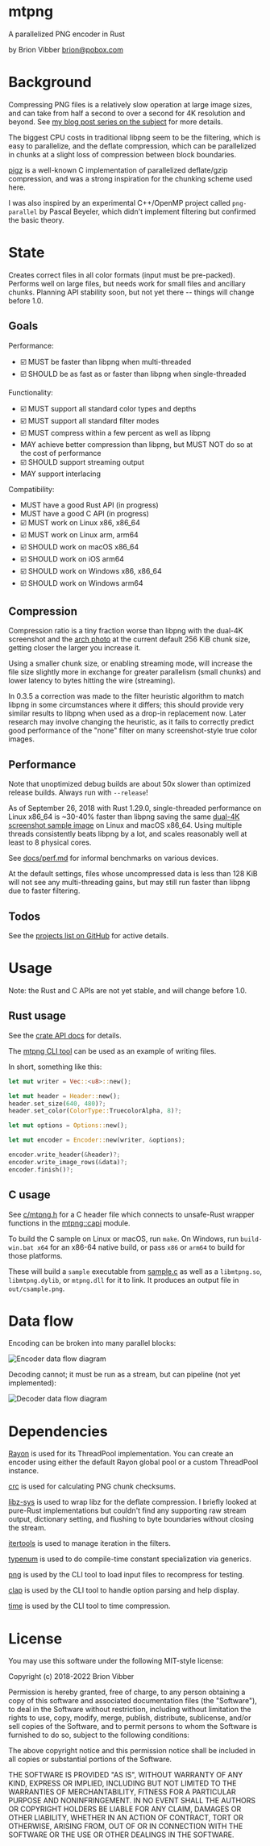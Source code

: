 # mtpng

A parallelized PNG encoder in Rust

by Brion Vibber <brion@pobox.com>

# Background

Compressing PNG files is a relatively slow operation at large image sizes, and can take from half a second to over a second for 4K resolution and beyond. See [my blog post series on the subject](https://brionv.com/log/2018/08/29/parallelizing-png-compression-part-1/) for more details.

The biggest CPU costs in traditional libpng seem to be the filtering, which is easy to parallelize, and the deflate compression, which can be parallelized in chunks at a slight loss of compression between block boundaries.

[pigz](https://zlib.net/pigz/) is a well-known C implementation of parallelized deflate/gzip compression, and was a strong inspiration for the chunking scheme used here.

I was also inspired by an experimental C++/OpenMP project called `png-parallel` by Pascal Beyeler, which didn't implement filtering but confirmed the basic theory.

# State

Creates correct files in all color formats (input must be pre-packed). Performs well on large files, but needs work for small files and ancillary chunks. Planning API stability soon, but not yet there -- things will change before 1.0.

## Goals

Performance:
* ☑️ MUST be faster than libpng when multi-threaded
* ☑️ SHOULD be as fast as or faster than libpng when single-threaded

Functionality:
* ☑️ MUST support all standard color types and depths
* ☑️ MUST support all standard filter modes
* ☑️ MUST compress within a few percent as well as libpng
* MAY achieve better compression than libpng, but MUST NOT do so at the cost of performance
* ☑️ SHOULD support streaming output
* MAY support interlacing

Compatibility:
* MUST have a good Rust API (in progress)
* MUST have a good C API (in progress)
* ☑️ MUST work on Linux x86, x86_64
* ☑️ MUST work on Linux arm, arm64
* ☑️ SHOULD work on macOS x86_64
* ☑️ SHOULD work on iOS arm64
* ☑️ SHOULD work on Windows x86, x86_64
* ☑️️ SHOULD work on Windows arm64

## Compression

Compression ratio is a tiny fraction worse than libpng with the dual-4K screenshot and the [arch photo](https://raw.githubusercontent.com/brion/mtpng/master/samples/arch-640.png) at the current default 256 KiB chunk size, getting closer the larger you increase it.

Using a smaller chunk size, or enabling streaming mode, will increase the file size slightly more in exchange for greater parallelism (small chunks) and lower latency to bytes hitting the wire (streaming).

In 0.3.5 a correction was made to the filter heuristic algorithm to match libpng in some circumstances where it differs; this should provide very similar results to libpng when used as a drop-in replacement now. Later research may involve changing the heuristic, as it fails to correctly predict good performance of the "none" filter on many screenshot-style true color images.

## Performance

Note that unoptimized debug builds are about 50x slower than optimized release builds. Always run with `--release`!

As of September 26, 2018 with Rust 1.29.0, single-threaded performance on Linux x86_64 is ~30-40% faster than libpng saving the same [dual-4K screenshot sample image](https://raw.githubusercontent.com/brion/mtpng/master/samples/dual4k.png) on Linux and macOS x86_64. Using multiple threads consistently beats libpng by a lot, and scales reasonably well at least to 8 physical cores.

See [docs/perf.md](https://github.com/brion/mtpng/blob/master/docs/perf.md) for informal benchmarks on various devices.

At the default settings, files whose uncompressed data is less than 128 KiB will not see any multi-threading gains, but may still run faster than libpng due to faster filtering.

## Todos

See the [projects list on GitHub](https://github.com/brion/mtpng/projects) for active details.

# Usage

Note: the Rust and C APIs are not yet stable, and will change before 1.0.

## Rust usage

See the [crate API docs](https://docs.rs/mtpng/latest/mtpng/) for details.

The [mtpng CLI tool](https://github.com/brion/mtpng/blob/master/src/bin/mtpng.rs) can be used as an example of writing files.

In short, something like this:

```rust
let mut writer = Vec::<u8>::new();

let mut header = Header::new();
header.set_size(640, 480)?;
header.set_color(ColorType::TruecolorAlpha, 8)?;

let mut options = Options::new();

let mut encoder = Encoder::new(writer, &options);

encoder.write_header(&header)?;
encoder.write_image_rows(&data)?;
encoder.finish()?;
```

## C usage

See [c/mtpng.h](https://github.com/brion/mtpng/blob/master/c/mtpng.h) for a C header file which connects to unsafe-Rust wrapper functions in the [mtpng::capi](https://github.com/brion/mtpng/blob/master/src/capi.rs) module.

To build the C sample on Linux or macOS, run `make`. On Windows, run `build-win.bat x64` for an x86-64 native build, or pass `x86` or `arm64` to build for those platforms.

These will build a `sample` executable from [sample.c](https://github.com/brion/mtpng/blob/master/c/sample.c) as well as a `libmtpng.so`, `libmtpng.dylib`, or `mtpng.dll` for it to link. It produces an output file in `out/csample.png`.

# Data flow

Encoding can be broken into many parallel blocks:

![Encoder data flow diagram](https://raw.githubusercontent.com/brion/mtpng/master/docs/data-flow-write.png)

Decoding cannot; it must be run as a stream, but can pipeline (not yet implemented):

![Decoder data flow diagram](https://raw.githubusercontent.com/brion/mtpng/master/docs/data-flow-read.png)

# Dependencies

[Rayon](https://crates.io/crates/rayon) is used for its ThreadPool implementation. You can create an encoder using either the default Rayon global pool or a custom ThreadPool instance.

[crc](https://crates.io/crates/crc) is used for calculating PNG chunk checksums.

[libz-sys](https://crates.io/crates/libz-sys) is used to wrap libz for the deflate compression. I briefly looked at pure-Rust implementations but couldn't find any supporting raw stream output, dictionary setting, and flushing to byte boundaries without closing the stream.

[itertools](https://crates.io/crates/itertools) is used to manage iteration in the filters.

[typenum](https://crates.io/crates/typenum) is used to do compile-time constant specialization via generics.

[png](https://crates.io/crates/png) is used by the CLI tool to load input files to recompress for testing.

[clap](https://crates.io/crates/clap) is used by the CLI tool to handle option parsing and help display.

[time](https://crates.io/crates/time) is used by the CLI tool to time compression.

# License

You may use this software under the following MIT-style license:

Copyright (c) 2018-2022 Brion Vibber

Permission is hereby granted, free of charge, to any person obtaining a copy
of this software and associated documentation files (the "Software"), to deal
in the Software without restriction, including without limitation the rights
to use, copy, modify, merge, publish, distribute, sublicense, and/or sell
copies of the Software, and to permit persons to whom the Software is
furnished to do so, subject to the following conditions:

The above copyright notice and this permission notice shall be included in
all copies or substantial portions of the Software.

THE SOFTWARE IS PROVIDED "AS IS", WITHOUT WARRANTY OF ANY KIND, EXPRESS OR
IMPLIED, INCLUDING BUT NOT LIMITED TO THE WARRANTIES OF MERCHANTABILITY,
FITNESS FOR A PARTICULAR PURPOSE AND NONINFRINGEMENT. IN NO EVENT SHALL THE
AUTHORS OR COPYRIGHT HOLDERS BE LIABLE FOR ANY CLAIM, DAMAGES OR OTHER
LIABILITY, WHETHER IN AN ACTION OF CONTRACT, TORT OR OTHERWISE, ARISING FROM,
OUT OF OR IN CONNECTION WITH THE SOFTWARE OR THE USE OR OTHER DEALINGS IN
THE SOFTWARE.
